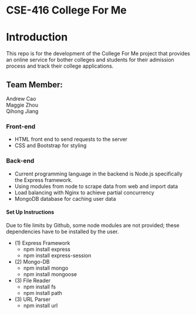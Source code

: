 # CSE-416 College For Me

# Introduction
This repo is for the development of the College For Me project that provides an online service for bother colleges and students for their admission process and track their college applications.

## Team Member:
Andrew Cao\
Maggie Zhou\
Qihong Jiang

### Front-end
 * HTML front end to send requests to the server
 * CSS and Bootstrap for styling
 
 ### Back-end
 * Current programming language in the backend is Node.js specifically the Express framework.
 * Using modules from node to scrape data from web and import data
  * Load balancing with Nginx to achieve partial concurrency
  * MongoDB database for caching user data
  
#### Set Up Instructions
Due to file limits by Github, some node modules are not provided; these dependencies have to be installed by the user.
 * (1) Express Framework
      * npm install express
      * npm install express-session
 * (2) Mongo-DB
      * npm install mongo
      * npm install mongoose
 * (3) File Reader
      * npm install fs
      * npm install path
 * (3) URL Parser
      * npm install url
